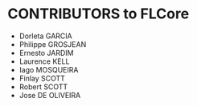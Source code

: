 # CONTRIBUTORS to FLCore

- Dorleta GARCIA
- Philippe GROSJEAN
- Ernesto JARDIM
- Laurence KELL
- Iago MOSQUEIRA
- Finlay SCOTT
- Robert SCOTT
- Jose DE OLIVEIRA


